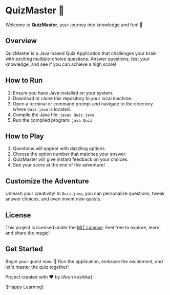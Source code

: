# QuizMaster 🧠

Welcome to **QuizMaster**, your journey into knowledge and fun! 🌟

## Overview

QuizMaster is a Java-based Quiz Application that challenges your brain with exciting multiple-choice questions. Answer questions, test your knowledge, and see if you can achieve a high score!

## How to Run

1. Ensure you have Java installed on your system.
2. Download or clone this repository to your local machine.
3. Open a terminal or command prompt and navigate to the directory where `Quiz.java` is located.
4. Compile the Java file: `javac Quiz.java`
5. Run the compiled program: `java Quiz`

## How to Play

1. Questions will appear with dazzling options.
2. Choose the option number that matches your answer.
3. QuizMaster will give instant feedback on your choices.
4. See your score at the end of the adventure!

## Customize the Adventure

Unleash your creativity! In `Quiz.java`, you can personalize questions, tweak answer choices, and even invent new quests.

## License

This project is licensed under the [MIT License](LICENSE). Feel free to explore, learn, and share the magic!

## Get Started

Begin your quest now! 🚀 Run the application, embrace the excitement, and let's master the quiz together!


Project created with ❤️ by [Arun koshika]

![Happy Learning]
